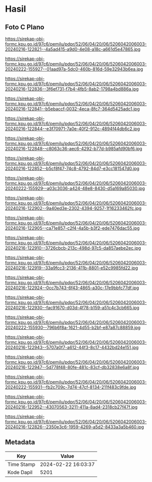 # Hasil

## Foto C Plano

https://sirekap-obj-formc.kpu.go.id/97c6/pemilu/pdpr/52/06/04/20/06/5206042006003-20240216-122821--4a5ad415-a9d0-4e08-a18c-a661d5e47865.jpg

https://sirekap-obj-formc.kpu.go.id/97c6/pemilu/pdpr/52/06/04/20/06/5206042006003-20240222-155927--01aad97a-5dc0-460b-816d-59e32943b6ea.jpg

https://sirekap-obj-formc.kpu.go.id/97c6/pemilu/pdpr/52/06/04/20/06/5206042006003-20240216-122836--3f6ef731-f7b4-4fb5-8ab2-1798a4bd886a.jpg

https://sirekap-obj-formc.kpu.go.id/97c6/pemilu/pdpr/52/06/04/20/06/5206042006003-20240216-122841--b5ebaccf-0032-4eca-8fc7-364d5425adc1.jpg

https://sirekap-obj-formc.kpu.go.id/97c6/pemilu/pdpr/52/06/04/20/06/5206042006003-20240216-122844--e3f70971-7a0e-40f2-912c-4894f44db6c2.jpg

https://sirekap-obj-formc.kpu.go.id/97c6/pemilu/pdpr/52/06/04/20/06/5206042006003-20240216-122848--c8063c36-aec6-4292-b77d-b985afd90bf6.jpg

https://sirekap-obj-formc.kpu.go.id/97c6/pemilu/pdpr/52/06/04/20/06/5206042006003-20240216-122852--b5cf8f47-74c8-4792-84d7-e3cc181547d0.jpg

https://sirekap-obj-formc.kpu.go.id/97c6/pemilu/pdpr/52/06/04/20/06/5206042006003-20240222-155929--a03c3036-a424-48e8-8430-d5a169a85030.jpg

https://sirekap-obj-formc.kpu.go.id/97c6/pemilu/pdpr/52/06/04/20/06/5206042006003-20240216-122902--9a40ed3e-2302-4394-9257-1f16233462fc.jpg

https://sirekap-obj-formc.kpu.go.id/97c6/pemilu/pdpr/52/06/04/20/06/5206042006003-20240216-122905--ca71e857-c2f4-4a5b-b3f2-ede7476dac55.jpg

https://sirekap-obj-formc.kpu.go.id/97c6/pemilu/pdpr/52/06/04/20/06/5206042006003-20240216-122910--3726cbcb-213c-498d-97c5-da857aebe2ec.jpg

https://sirekap-obj-formc.kpu.go.id/97c6/pemilu/pdpr/52/06/04/20/06/5206042006003-20240216-122919--33a9fcc3-2136-411b-8801-e52c9985fd22.jpg

https://sirekap-obj-formc.kpu.go.id/97c6/pemilu/pdpr/52/06/04/20/06/5206042006003-20240216-122924--0cc7b743-6f43-4865-a30c-17e9bbfc77df.jpg

https://sirekap-obj-formc.kpu.go.id/97c6/pemilu/pdpr/52/06/04/20/06/5206042006003-20240216-122930--fac91670-d03d-4f78-b159-a51c4c3cb665.jpg

https://sirekap-obj-formc.kpu.go.id/97c6/pemilu/pdpr/52/06/04/20/06/5206042006003-20240222-155930--796b6f8a-1621-4d55-b2bf-e87a87c88859.jpg

https://sirekap-obj-formc.kpu.go.id/97c6/pemilu/pdpr/52/06/04/20/06/5206042006003-20240216-122943--5707a0f7-a612-44f3-8c17-4432bd24e151.jpg

https://sirekap-obj-formc.kpu.go.id/97c6/pemilu/pdpr/52/06/04/20/06/5206042006003-20240216-122947--5d778f48-80fe-481c-83cf-db32838e6a8f.jpg

https://sirekap-obj-formc.kpu.go.id/97c6/pemilu/pdpr/52/06/04/20/06/5206042006003-20240222-155931--fb2c709c-7d74-47cf-8134-211f483c9fde.jpg

https://sirekap-obj-formc.kpu.go.id/97c6/pemilu/pdpr/52/06/04/20/06/5206042006003-20240216-122952--43070563-3211-411a-8ad4-2318cb27f47f.jpg

https://sirekap-obj-formc.kpu.go.id/97c6/pemilu/pdpr/52/06/04/20/06/5206042006003-20240216-122826--2350e3c6-1959-4269-a5d2-8433a3a5b460.jpg


## Metadata

| Key        | Value               |
| ---------- | ------------------- |
| Time Stamp | 2024-02-22 16:03:37 |
| Kode Dapil | 5201                |



